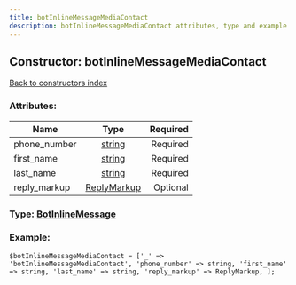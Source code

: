 ```yaml
---
title: botInlineMessageMediaContact
description: botInlineMessageMediaContact attributes, type and example
---
```

## Constructor: botInlineMessageMediaContact  
[Back to constructors index](index.md)



### Attributes:

| Name     |    Type       | Required |
|----------|:-------------:|---------:|
|phone\_number|[string](../types/string.md) | Required|
|first\_name|[string](../types/string.md) | Required|
|last\_name|[string](../types/string.md) | Required|
|reply\_markup|[ReplyMarkup](../types/ReplyMarkup.md) | Optional|



### Type: [BotInlineMessage](../types/BotInlineMessage.md)


### Example:

```
$botInlineMessageMediaContact = ['_' => 'botInlineMessageMediaContact', 'phone_number' => string, 'first_name' => string, 'last_name' => string, 'reply_markup' => ReplyMarkup, ];
```  

